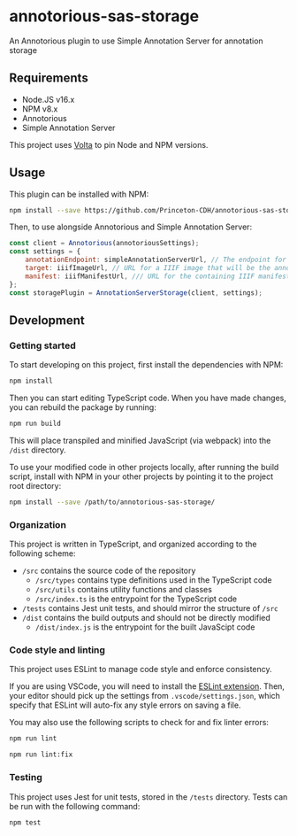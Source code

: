 # annotorious-sas-storage
An Annotorious plugin to use Simple Annotation Server for annotation storage

## Requirements

- Node.JS v16.x
- NPM v8.x
- Annotorious
- Simple Annotation Server

This project uses [Volta](https://volta.sh/) to pin Node and NPM versions.

## Usage

This plugin can be installed with NPM:

```sh
npm install --save https://github.com/Princeton-CDH/annotorious-sas-storage.git
```

Then, to use alongside Annotorious and Simple Annotation Server:

```js
const client = Annotorious(annotoriousSettings);
const settings = {
    annotationEndpoint: simpleAnnotationServerUrl, // The endpoint for your SAS instance
    target: iiifImageUrl, // URL for a IIIF image that will be the annotation target
    manifest: iiifManifestUrl, /// URL for the containing IIIF manifest
};
const storagePlugin = AnnotationServerStorage(client, settings);
```

## Development

### Getting started

To start developing on this project, first install the dependencies with NPM:

```sh
npm install
```

Then you can start editing TypeScript code. When you have made changes, you can rebuild the package by running:

```sh
npm run build
```

This will place transpiled and minified JavaScript (via webpack) into the `/dist` directory.

To use your modified code in other projects locally, after running the build script, install with NPM in your other projects by pointing it to the project root directory:

```sh
npm install --save /path/to/annotorious-sas-storage/
```

### Organization

This project is written in TypeScript, and organized according to the following scheme:

- `/src` contains the source code of the repository
    - `/src/types` contains type definitions used in the TypeScript code
    - `/src/utils` contains utility functions and classes
    - `/src/index.ts` is the entrypoint for the TypeScript code
- `/tests` contains Jest unit tests, and should mirror the structure of `/src`
- `/dist` contains the build outputs and should not be directly modified
    - `/dist/index.js` is the entrypoint for the built JavaScipt code

### Code style and linting

This project uses ESLint to manage code style and enforce consistency.

If you are using VSCode, you will need to install the [ESLint extension](https://marketplace.visualstudio.com/items?itemName=dbaeumer.vscode-eslint). Then, your editor should pick up the settings from `.vscode/settings.json`, which specify that ESLint will auto-fix any style errors on saving a file.

You may also use the following scripts to check for and fix linter errors:

```sh
npm run lint
```

```sh
npm run lint:fix
```

### Testing

This project uses Jest for unit tests, stored in the `/tests` directory. Tests can be run with the following command:

```sh
npm test
```